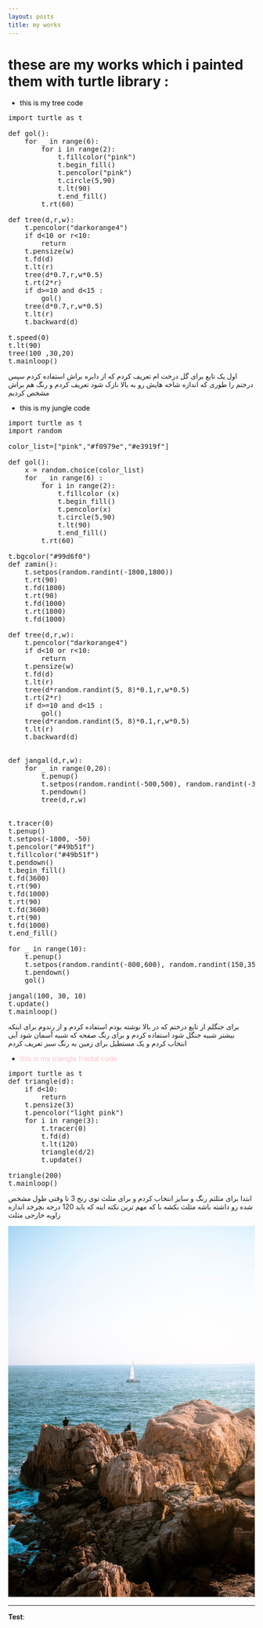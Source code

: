 ```yaml
---
layout: posts
title: my works
---
```


# these are my works which i painted them with turtle library :

- <font color="light pink">this is my tree code</font>

<pre style="font-size:17;">
import turtle as t

def gol():
    for _ in range(6):
        for i in range(2):
            t.fillcolor("pink")
            t.begin_fill()
            t.pencolor("pink")
            t.circle(5,90)
            t.lt(90)
            t.end_fill()
        t.rt(60)

def tree(d,r,w):
    t.pencolor("darkorange4")
    if d<10 or r<10:
        return
    t.pensize(w)
    t.fd(d)
    t.lt(r)
    tree(d*0.7,r,w*0.5)
    t.rt(2*r)
    if d>=10 and d<15 :
        gol()
    tree(d*0.7,r,w*0.5)
    t.lt(r)
    t.backward(d)

t.speed(0)
t.lt(90)
tree(100 ,30,20)
t.mainloop()
</pre>
اول یک تابع برای  گل درخت ام تعریف کردم که از دایره براش استفاده کردم 
سپس درختم را طوری که اندازه شاخه هایش رو به بالا نازک شود تعریف کردم و رنگ هم براش مشخص کردیم 

- <font color="light pink">this is my jungle code</font>
<pre style="font-size:17;">
import turtle as t
import random

color_list=["pink","#f0979e","#e3919f"]

def gol():
    x = random.choice(color_list)
    for _ in range(6) :
        for i in range(2):
            t.fillcolor (x)
            t.begin_fill()
            t.pencolor(x)
            t.circle(5,90)
            t.lt(90)
            t.end_fill()
        t.rt(60)

t.bgcolor("#99d6f0")
def zamin():
    t.setpos(random.randint(-1800,1800))
    t.rt(90)
    t.fd(1800)
    t.rt(90)
    t.fd(1000)
    t.rt(1800)
    t.fd(1000)

def tree(d,r,w):
    t.pencolor("darkorange4")
    if d<10 or r<10:
        return
    t.pensize(w)
    t.fd(d)
    t.lt(r)
    tree(d*random.randint(5, 8)*0.1,r,w*0.5)
    t.rt(2*r)
    if d>=10 and d<15 :
        gol()
    tree(d*random.randint(5, 8)*0.1,r,w*0.5)
    t.lt(r)
    t.backward(d)


def jangal(d,r,w):
    for _ in range(0,20): 
        t.penup()
        t.setpos(random.randint(-500,500), random.randint(-300, -100))
        t.pendown()
        tree(d,r,w)


t.tracer(0)
t.penup()
t.setpos(-1800, -50)
t.pencolor("#49b51f")
t.fillcolor("#49b51f")
t.pendown()
t.begin_fill()
t.fd(3600)
t.rt(90)
t.fd(1000)
t.rt(90)
t.fd(3600)
t.rt(90)
t.fd(1000)
t.end_fill()

for _ in range(10):
    t.penup()
    t.setpos(random.randint(-800,600), random.randint(150,350))
    t.pendown()
    gol()

jangal(100, 30, 10)
t.update()
t.mainloop()
</pre>
برای جنگلم از تابع درختم که در بالا نوشته بودم استفاده کردم و از رندوم برای اینکه بیشتر شبیه جنگل شود استفاده کردم و برای رنگ صفحه که شبیه آسمان شود آبی انتخاب کردم و یک مستطیل برای زمین به رنگ سبز تعریف کردم

- <font color="pink">this is my triangle fractal code</font>

<pre style="font-size:17;">
import turtle as t
def triangle(d):
    if d<10:
        return
    t.pensize(3)
    t.pencolor("light pink")
    for i in range(3):
        t.tracer(0)
        t.fd(d)
        t.lt(120)
        triangle(d/2)
        t.update()

triangle(200)
t.mainloop()
</pre>
ابتدا برای مثلثم رنگ و سایز انتخاب کردم و برای مثلث توی رنج 3 تا وقتی طول مشخص شده رو داشته باشه مثلث بکشه با که مهم ترین نکته اینه که باید 120 درجه بچرخد اندازه زاویه خارجی مثلث


![places](../assets/images/grouppic.jpg "Team Picture")

---
**Test**: 
